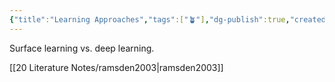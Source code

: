 ```yaml
---
{"title":"Learning Approaches","tags":["🪴"],"dg-publish":true,"created":"2024-08-30","modified":"2024-09-13","permalink":"/30-permanent-notes/learning-approaches/","dgPassFrontmatter":true,"updated":"2024-09-13"}
---
```



Surface learning vs. deep learning.

[[20 Literature Notes/ramsden2003\|ramsden2003]]
